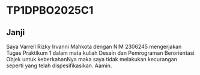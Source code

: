 # TP1DPBO2025C1
 
## Janji
Saya Varrell Rizky Irvanni Mahkota dengan NIM 2306245 mengerjakan Tugas Praktikum 1 dalam mata kuliah Desain dan Pemrograman Berorientasi Objek untuk keberkahanNya maka saya tidak melakukan kecurangan seperti yang telah dispesifikasikan. Aamin.
